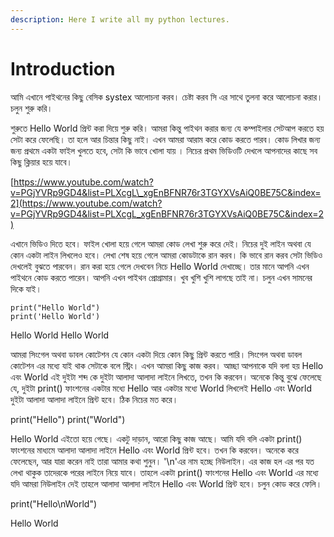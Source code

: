 ```yaml
---
description: Here I write all my python lectures.
---
```


# Introduction

আমি এখানে পাইথনের কিছু বেসিক systex আলোচনা করব। চেষ্টা করব সি এর সাথে তুলনা করে আলোচনা করার। চলুন শুরু করি।

শুরুতে Hello World প্রিন্ট করা দিয়ে শুরু করি। আমরা কিন্তু পাইথন করার জন্য যে কম্পাইলার সেটআপ করতে হয় সেটা করে ফেলেছি। তা হলে আর চিন্তার কিছু নাই। এখন আমরা আরাম করে কোড করতে পারব। কোড লিখার জন্য জন্য প্রথমে একটা ফাইল খুলতে হবে, সেটা কি ভাবে খোলা যায় । নিচের প্রথম ভিডিওটি দেখলে আপনাদের কাছে সব কিছু ক্লিয়ার হয়ে যাবে।

[https://www.youtube.com/watch?v=PGjYVRp9GD4&list=PLXcgL\_xgEnBFNR76r3TGYXVsAiQ0BE75C&index=2](https://www.youtube.com/watch?v=PGjYVRp9GD4&list=PLXcgL_xgEnBFNR76r3TGYXVsAiQ0BE75C&index=2)

এখানে ভিডিও দিতে হবে। ফাইল খোলা হয়ে গেলে আমরা কোড লেখা শুরু করে দেই। নিচের দুই লাইন অথবা যে কোন একটা লাইন লিখলেও হবে। লেখা শেষ হয়ে গেলে আমরা কোডটাকে রান করব। কি ভাবে রান করব সেটা ভিডিও দেখলেই বুঝতে পারবেন। রান করা হয়ে গেলে দেখবেন নিচে Hello World দেখাচ্ছে। তার মানে আপনি এখন পাইথনে কোড করতে পারেন। আপনি এখন পাইথন প্রোগ্রামার। খুব খুশি খুশি লাগছে তাই না। চলুন এখন সামনের দিকে যাই।

```text
print("Hello World")
print('Hello World') 
```

Hello World     Hello World

আমরা সিংগেল অথবা ডাবল কোটেশন যে কোন একটা দিয়ে কোন কিছু প্রিন্ট করতে পারি। সিংগেল অথবা ডাবল কোটেশন এর মধ্যে যাই থাক সেটাকে বলে স্ট্রিং। এখন আমরা কিছু কাজ করব। আচ্ছা আপনাকে যদি বলা হয় Hello এবং World এই দুইটা শব্দ কে দুইটা আলাদা আলাদা লাইনে লিখতে, তখন কি করবেন। অনেকে কিন্তু বুঝে ফেলেছে যে, দুইটা print\(\) ফাংশনের একটার মধ্যে Hello আর একটার মধ্যে World লিখলেই Hello এবং World দুইটা আলাদা আলাদা লাইনে প্রিন্ট হবে। ঠিক নিচের মত করে।

print\("Hello"\) print\("World"\)

Hello World এইতো হয়ে গেছে। একটু দাড়ান, আরো কিছু কাজ আছে। আমি যদি বলি একটা print\(\) ফাংশনের মাধ্যমে আলাদা আলাদা লাইনে Hello এবং World প্রিন্ট হবে। তখন কি করবেন। অনেকে করে ফেলেছেন, আর যারা করেন নাই তারা আমার কথা শুনুন। '\n'এর নাম হচ্ছে নিউলাইন। এর কাজ হল এর পর যত লেখা থাকুক তাদেরকে পরের লাইনে নিয়ে যাবে। তাহলে একটা print\(\) ফাংশনের Hello এবং World এর মধ্যে যদি আমরা নিউলাইন দেই তাহলে আলাদা আলাদা লাইনে Hello এবং World প্রিন্ট হবে। চলুন কোড করে ফেলি।

print\("Hello\nWorld"\)

Hello World

